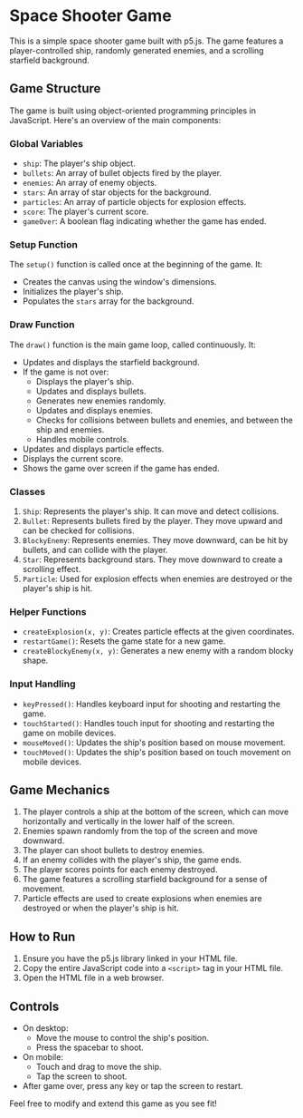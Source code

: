 # Space Shooter Game

This is a simple space shooter game built with p5.js. The game features a player-controlled ship, randomly generated enemies, and a scrolling starfield background.

## Game Structure

The game is built using object-oriented programming principles in JavaScript. Here's an overview of the main components:

### Global Variables

- `ship`: The player's ship object.
- `bullets`: An array of bullet objects fired by the player.
- `enemies`: An array of enemy objects.
- `stars`: An array of star objects for the background.
- `particles`: An array of particle objects for explosion effects.
- `score`: The player's current score.
- `gameOver`: A boolean flag indicating whether the game has ended.

### Setup Function

The `setup()` function is called once at the beginning of the game. It:
- Creates the canvas using the window's dimensions.
- Initializes the player's ship.
- Populates the `stars` array for the background.

### Draw Function

The `draw()` function is the main game loop, called continuously. It:
- Updates and displays the starfield background.
- If the game is not over:
  - Displays the player's ship.
  - Updates and displays bullets.
  - Generates new enemies randomly.
  - Updates and displays enemies.
  - Checks for collisions between bullets and enemies, and between the ship and enemies.
  - Handles mobile controls.
- Updates and displays particle effects.
- Displays the current score.
- Shows the game over screen if the game has ended.

### Classes

1. `Ship`: Represents the player's ship. It can move and detect collisions.
2. `Bullet`: Represents bullets fired by the player. They move upward and can be checked for collisions.
3. `BlockyEnemy`: Represents enemies. They move downward, can be hit by bullets, and can collide with the player.
4. `Star`: Represents background stars. They move downward to create a scrolling effect.
5. `Particle`: Used for explosion effects when enemies are destroyed or the player's ship is hit.

### Helper Functions

- `createExplosion(x, y)`: Creates particle effects at the given coordinates.
- `restartGame()`: Resets the game state for a new game.
- `createBlockyEnemy(x, y)`: Generates a new enemy with a random blocky shape.

### Input Handling

- `keyPressed()`: Handles keyboard input for shooting and restarting the game.
- `touchStarted()`: Handles touch input for shooting and restarting the game on mobile devices.
- `mouseMoved()`: Updates the ship's position based on mouse movement.
- `touchMoved()`: Updates the ship's position based on touch movement on mobile devices.

## Game Mechanics

1. The player controls a ship at the bottom of the screen, which can move horizontally and vertically in the lower half of the screen.
2. Enemies spawn randomly from the top of the screen and move downward.
3. The player can shoot bullets to destroy enemies.
4. If an enemy collides with the player's ship, the game ends.
5. The player scores points for each enemy destroyed.
6. The game features a scrolling starfield background for a sense of movement.
7. Particle effects are used to create explosions when enemies are destroyed or when the player's ship is hit.

## How to Run

1. Ensure you have the p5.js library linked in your HTML file.
2. Copy the entire JavaScript code into a `<script>` tag in your HTML file.
3. Open the HTML file in a web browser.

## Controls

- On desktop:
  - Move the mouse to control the ship's position.
  - Press the spacebar to shoot.
- On mobile:
  - Touch and drag to move the ship.
  - Tap the screen to shoot.
- After game over, press any key or tap the screen to restart.

Feel free to modify and extend this game as you see fit!